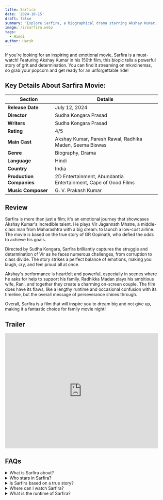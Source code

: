 ```yaml
---
title: Sarfira
date: '2024-10-15'
draft: false
summary: 'Explore Sarfira, a biographical drama starring Akshay Kumar, Discover its inspiring story and cast details'
image: /i/sarfira.webp
tags:
  - Hindi
author: Harsh
---
```


If you're looking for an inspiring and emotional movie, Sarfira is a must-watch! Featuring Akshay Kumar in his 150th
film, this biopic tells a powerful story of grit and determination. You can find it streaming on mkvcinemas, so grab
your popcorn and get ready for an unforgettable ride!

## Key Details About Sarfira Movie:

| Section                  | Details                                                        |
| ------------------------ | -------------------------------------------------------------- |
| **Release Date**         | July 12, 2024                                                  |
| **Director**             | Sudha Kongara Prasad                                           |
| **Writers**              | Sudha Kongara Prasad                                           |
| **Rating**               | 4/5                                                            |
| **Main Cast**            | Akshay Kumar, Paresh Rawal, Radhika Madan, Seema Biswas        |
| **Genre**                | Biography, Drama                                               |
| **Language**             | Hindi                                                          |
| **Country**              | India                                                          |
| **Production Companies** | 2D Entertainment, Abundantia Entertainment, Cape of Good Films |
| **Music Composer**       | G. V. Prakash Kumar                                            |

## Review

Sarfira is more than just a film; it's an emotional journey that showcases Akshay Kumar's incredible talent. He plays
Vir Jagannath Mhatre, a middle-class man from Maharashtra with a big dream: to launch a low-cost airline. The movie is
based on the true story of GR Gopinath, who defied the odds to achieve his goals.

Directed by Sudha Kongara, Sarfira brilliantly captures the struggle and determination of Vir as he faces numerous
challenges, from corruption to class divide. The story strikes a perfect balance of emotions, making you laugh, cry, and
feel proud all at once.

Akshay's performance is heartfelt and powerful, especially in scenes where he asks for help to support his family.
Radhikka Madan plays his ambitious wife, Rani, and together they create a charming on-screen couple. The film does have
its flaws, like a lengthy runtime and occasional confusion with its timeline, but the overall message of perseverance
shines through.

Overall, Sarfira is a film that will inspire you to dream big and not give up, making it a fantastic choice for family
movie night!

## Trailer

<iframe width="100%" height="380" src="https://www.youtube.com/embed/8Iy2geJD8HY?si=_aatD4E25wNpnopX" frameborder="0" allow="accelerometer; autoplay; clipboard-write; encrypted-media; gyroscope; picture-in-picture; web-share" referrerpolicy="strict-origin-when-cross-origin" allowfullscreen></iframe>

## FAQs

<div>
  <details>
    <summary>What is Sarfira about?</summary>
    <p>Sarfira follows the inspiring journey of Vir Jagannath Mhatre, a man who dreams of launching a low-cost airline
      against all odds.</p>
  </details>

  <details>
    <summary>Who stars in Sarfira?</summary>
    <p>The movie stars Akshay Kumar as the lead, along with Radhikka Madan and Paresh Rawal.</p>
  </details>

  <details>
    <summary>Is Sarfira based on a true story?</summary>
    <p>Yes, it is based on the life of GR Gopinath, who wrote the memoir "Simply Fly: A Deccan Odyssey."</p>
  </details>

  <details>
    <summary>Where can I watch Sarfira?</summary>
    <p>You can stream Sarfira on mkvcinemas.</p>
  </details>

  <details>
    <summary>What is the runtime of Sarfira?</summary>
    <p>The film has a runtime of 155 minutes.</p>
  </details>
</div>
